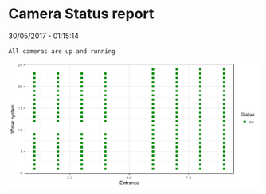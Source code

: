 Camera Status report
================
30/05/2017 - 01:15:14

    All cameras are up and running

![](camreport_files/figure-markdown_github/unnamed-chunk-2-1.png)
